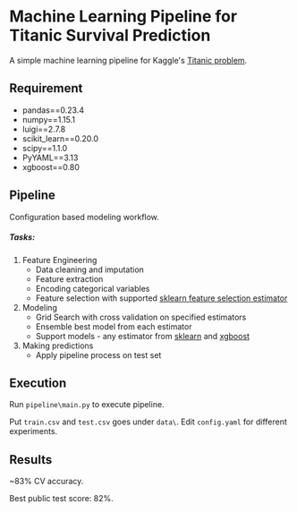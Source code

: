 # Machine Learning Pipeline for Titanic Survival Prediction
A simple machine learning pipeline for Kaggle's [Titanic problem](https://www.kaggle.com/c/titanic).

## Requirement
* pandas==0.23.4
* numpy==1.15.1
* luigi==2.7.8
* scikit_learn==0.20.0
* scipy==1.1.0
* PyYAML==3.13
* xgboost==0.80

## Pipeline
Configuration based modeling workflow.
##### Tasks:
1. Feature Engineering
    * Data cleaning and imputation
    * Feature extraction
    * Encoding categorical variables 
    * Feature selection with supported [sklearn feature selection estimator](http://scikit-learn.org/stable/modules/feature_selection.html)
2. Modeling
    * Grid Search with cross validation on specified estimators
    * Ensemble best model from each estimator
    * Support models - any estimator from [sklearn](http://scikit-learn.org/stable/index.html) and [xgboost](https://xgboost.readthedocs.io/en/latest/python/python_intro.html)
3. Making predictions
    * Apply pipeline process on test set

## Execution
Run ```pipeline\main.py``` to execute pipeline. 

Put ```train.csv``` and ```test.csv``` goes under ```data\```. Edit ```config.yaml``` for different experiments.

## Results
~83% CV accuracy. 

Best public test score: 82%.


